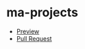 # ma-projects
- [Preview](https://anastasiia-nahaiska.github.io/ma-projects/)
- [Pull Request](https://github.com/anastasiia-nahaiska/ma-projects/pull/1/files)
